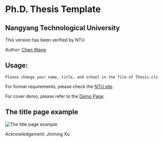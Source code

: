 # Ph.D. Thesis Template 
## Nangyang Technological University 

This version has been verified by NTU

Author: [Chen Wang](https://wang-chen.github.io)

## Usage:
    
    Please change your name, title, and school in the file of Thesis.cls

For format requirements, please check the [NTU site](http://www.ntu.edu.sg/Students/Graduate/AcademicServices/Thesis/Pages/Formatoffinalthesis.aspx).

For cover demo, please refer to the [Demo Page](http://www.ntu.edu.sg/sasd/oas/ge/Documents/FormatofThesis_Sample_Oct2017.pdf).

## The title page example

![The title page example](https://github.com/wang-chen/thesis_template_ntu/blob/master/Styles/title-page.png)

Acknowledgement: Jinming Xu
